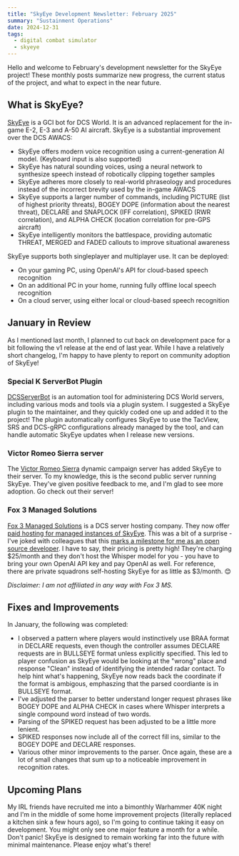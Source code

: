 ```yaml
---
title: "SkyEye Development Newsletter: February 2025"
summary: "Sustainment Operations"
date: 2024-12-31
tags:
  - digital combat simulator
  - skyeye
---
```


Hello and welcome to February's development newsletter for the SkyEye project! These monthly posts summarize new progress, the current status of the project, and what to expect in the near future.

## What is SkyEye?

[SkyEye](https://github.com/dharmab/skyeye) is a GCI bot for DCS World. It is an advanced replacement for the in-game E-2, E-3 and A-50 AI aircraft. SkyEye is a substantial improvement over the DCS AWACS:

- SkyEye offers modern voice recognition using a current-generation AI model. (Keyboard input is also supported)
- SkyEye has natural sounding voices, using a neural network to synthesize speech instead of robotically clipping together samples
- SkyEye adheres more closely to real-world phraseology and procedures instead of the incorrect brevity used by the in-game AWACS
- SkyEye supports a larger number of commands, including PICTURE (list of highest priority threats), BOGEY DOPE (information about the nearest threat), DECLARE and SNAPLOCK (IFF correlation), SPIKED (RWR correlation), and ALPHA CHECK (location correlation for pre-GPS aircraft)
- SkyEye intelligently monitors the battlespace, providing automatic THREAT, MERGED and FADED callouts to improve situational awareness

SkyEye supports both singleplayer and multiplayer use. It can be deployed:

- On your gaming PC, using OpenAI's API for cloud-based speech recognition
- On an additional PC in your home, running fully offline local speech recognition
- On a cloud server, using either local or cloud-based speech recognition

## January in Review

As I mentioned last month, I planned to cut back on development pace for a bit following the v1 release at the end of last year. While I have a relatively short changelog, I'm happy to have plenty to report on community adoption of SkyEye!

### Special K ServerBot Plugin

[DCSServerBot](https://github.com/Special-K-s-Flightsim-Bots/DCSServerBot) is an automation tool for administering DCS World servers, including various mods and tools via a plugin system. I suggested a SkyEye plugin to the maintainer, and they quickly coded one up and added it to the project! The plugin automatically configures SkyEye to use the TacView, SRS and DCS-gRPC configurations already managed by the tool, and can handle automatic SkyEye updates when I release new versions.

### Victor Romeo Sierra server

The [Victor Romeo Sierra](https://forum.dcs.world/topic/368175-launching-ai-centric-dcs-server-victor-romeo-sierra/) dynamic campaign server has added SkyEye to their server. To my knowledge, this is the second public server running SkyEye. They've given positive feedback to me, and I'm glad to see more adoption. Go check out their server!

### Fox 3 Managed Solutions

[Fox 3 Managed Solutions](https://fox3ms.com/) is a DCS server hosting company. They now offer [paid hosting for managed instances of SkyEye](https://www.fox3ms.com/product-page/skyeye-ai-gci-server-linux-server). This was a bit of a surprise - I've joked with colleagues that this [marks a milestone for me as an open source developer](https://youtu.be/3_9LGSex1JY?t=124). I have to say, their pricing is pretty high! They're charging $25/month and they don't host the Whisper model for you - you have to bring your own OpenAI API key and pay OpenAI as well. For reference, there are private squadrons self-hosting SkyEye for as little as $3/month. 😊

_Disclaimer: I am not affiliated in any way with Fox 3 MS._

## Fixes and Improvements

In January, the following was completed:

* I observed a pattern where players would instinctively use BRAA format in DECLARE requests, even though the controller assumes DECLARE requests are in BULLSEYE format unless explicitly specified. This led to player confusion as SkyEye would be looking at the "wrong" place and response "Clean" instead of identifying the intended radar contact. To help hint what's happening, SkyEye now reads back the coordinate if the format is ambigous, emphaszing that the parsed coordiante is in BULLSEYE format.
* I've adjusted the parser to better understand longer request phrases like BOGEY DOPE and ALPHA CHECK in cases where Whisper interprets a single compound word instead of two words.
* Parsing of the SPIKED request has been adjusted to be a little more lenient.
* SPIKED responses now include all of the correct fill ins, similar to the BOGEY DOPE and DECLARE responses.
* Various other minor improvements to the parser. Once again, these are a lot of small changes that sum up to a noticeable improvement in recognition rates.

## Upcoming Plans

My IRL friends have recruited me into a bimonthly Warhammer 40K night and I'm in the middle of some home improvement projects (literally replaced a kitchen sink a few hours ago), so I'm going to continue taking it easy on development. You might only see one major feature a month for a while. Don't panic! SkyEye is designed to remain working far into the future with minimal maintenance. Please enjoy what's there!
